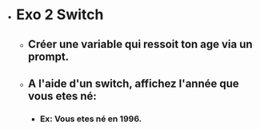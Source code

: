 - # Exo 2 Switch
    - ## Créer une variable qui ressoit ton age via un prompt.
    - ## A l'aide d'un switch, affichez l'année que vous etes né:
        - ### Ex:  Vous etes né en 1996.